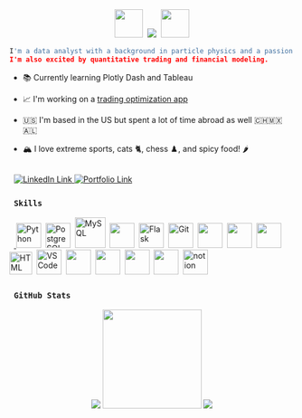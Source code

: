 <div align="center">
<img src="https://user-images.githubusercontent.com/18350557/176309783-0785949b-9127-417c-8b55-ab5a4333674e.gif" width=50>&nbsp;
<img src="https://readme-typing-svg.herokuapp.com?font=Fira+Code&weight=200&size=24&duration=4000&pause=1500&multiline=true&width=628&lines=Hello+World!+%7C++Welcome+to+my+GitHub+profile">&nbsp;
<img src="https://media.giphy.com/media/du3J3cXyzhj75IOgvA/giphy.gif" width="50">
</div>

```python
I'm a data analyst with a background in particle physics and a passion for data and quantitative analysis. 
I'm also excited by quantitative trading and financial modeling.
```


* 📚 Currently learning Plotly Dash and Tableau

* 📈 I'm working on a [trading optimization app](https://backtest.fi)

* 🇺🇸 I'm based in the US but spent a lot of time abroad as well 🇨🇭🇲🇽 🇦🇱

* 🏔️ I love extreme sports, cats 🐈, chess ♟️, and spicy food! 🌶️

<div>
<br>&nbsp;
<a href="https://www.linkedin.com/in/mitchell-medeiros/">
<img src="https://img.shields.io/badge/LinkedIn-blue?style=for-the-badge&logo=linkedin&logoColor=white" alt="LinkedIn Link">
</a>
<a href="https://mitchm.net/">
<img src="https://img.shields.io/badge/Portfolio-dda703?style=for-the-badge&logo=About&logoColor=white" alt="Portfolio Link">
</a>
</div>

### &nbsp; `Skills`
<div align="left">
&nbsp;&nbsp;<a href="https://www.python.org/" target="_blank" rel="noreferrer"> 
<img src="https://raw.githubusercontent.com/danielcranney/readme-generator/main/public/icons/skills/python-colored.svg" width="44" alt="Python"></a>&nbsp;
<a href="https://www.postgresql.org/" target="_blank" rel="noreferrer">
<img src="https://raw.githubusercontent.com/danielcranney/readme-generator/main/public/icons/skills/postgresql-colored.svg" width="44" alt="PostgreSQL"></a>&nbsp;
<a href="https://www.mysql.com/" target="_blank" rel="noreferrer">
<img src="https://cdn.jsdelivr.net/gh/devicons/devicon/icons/mysql/mysql-original-wordmark.svg" width="54" alt="MySQL"></a>&nbsp;
<img src="https://cdn.jsdelivr.net/gh/devicons/devicon/icons/pandas/pandas-original-wordmark.svg" width="44">&nbsp;
<a href="https://flask.palletsprojects.com/en/2.0.x/" target="_blank" rel="noreferrer">
<img src="https://raw.githubusercontent.com/danielcranney/readme-generator/main/public/icons/skills/flask-colored.svg" width="44" alt="Flask"></a>&nbsp;
<a href="https://git-scm.com/" target="_blank" rel="noreferrer">
<img src="https://raw.githubusercontent.com/danielcranney/readme-generator/main/public/icons/skills/git-colored.svg" width="44" alt="Git"></a>&nbsp;
<img src="https://cdn.jsdelivr.net/gh/devicons/devicon/icons/docker/docker-plain.svg" width="44">&nbsp;
<img src="https://cdn.jsdelivr.net/gh/devicons/devicon/icons/linux/linux-original.svg" width="44">&nbsp;
<img src="https://cdn.jsdelivr.net/gh/devicons/devicon/icons/apache/apache-original-wordmark.svg" width="44">&nbsp;
<img src="https://cdn.jsdelivr.net/gh/devicons/devicon/icons/html5/html5-original.svg" alt="HTML" width="40"/>&nbsp;
<img src="https://cdn.jsdelivr.net/gh/devicons/devicon/icons/vscode/vscode-original.svg" alt="VS Code" width="44"/>&nbsp;
<img src="https://cdn.jsdelivr.net/gh/devicons/devicon/icons/jupyter/jupyter-original-wordmark.svg" width="44">&nbsp;
<img src="https://cdn.jsdelivr.net/gh/devicons/devicon/icons/vim/vim-original.svg" width="44">&nbsp;
<img src="https://cdn.jsdelivr.net/gh/devicons/devicon/icons/wordpress/wordpress-plain.svg" width="44">&nbsp;
<img src="https://cdn.jsdelivr.net/gh/devicons/devicon/icons/latex/latex-original.svg" width="44">&nbsp;
<img src="https://user-images.githubusercontent.com/79409258/226091987-3cdf9344-dcfa-4d4e-ad0d-d3ab37c3c4db.png" alt="notion" width="44"/>&nbsp;
     
</div>

### &nbsp; `GitHub Stats`
<div align="center">
<img src="https://streak-stats.demolab.com?user=MitchMedeiros&theme=tokyonight-duo&hide_border=true&border_radius=40">
<img src="https://media1.giphy.com/media/FSzLVme5Y3n3LMOiqP/giphy.gif?cid=ecf05e47meru8m5ql11q0ilubiugolyu8cqrlqanbjnj5xh5&rid=giphy.gif&ct=g" width="175">
<img src="https://github-readme-activity-graph.cyclic.app/graph?username=MitchMedeiros&bg_color=a354eb80&color=ffffff&line=ffffff&point=ffffff&area=true&hide_border=true">
</div>
    
    
    
    
